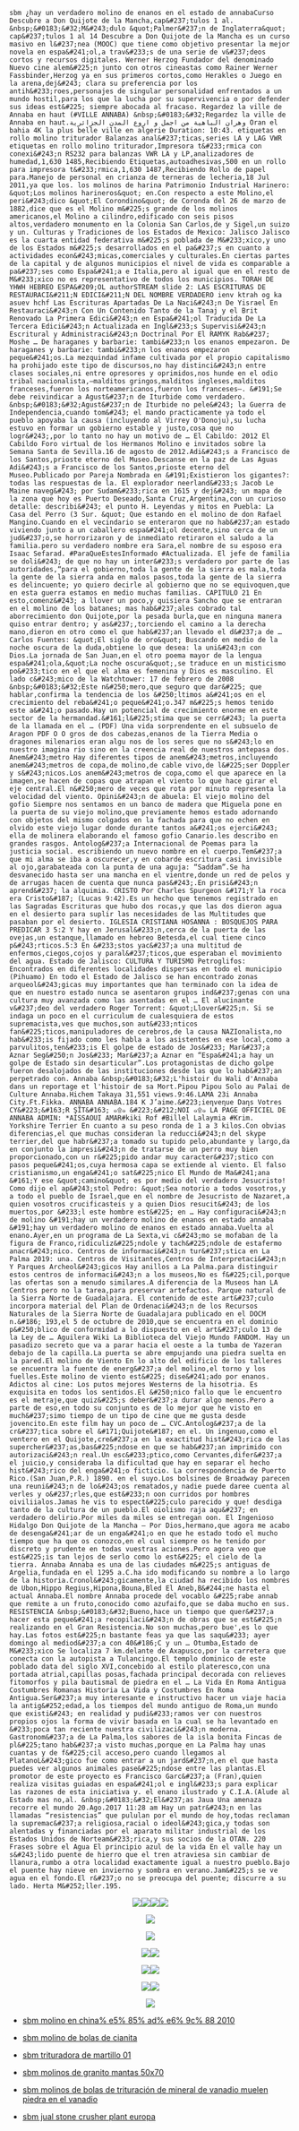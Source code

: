 
```
sbm ¿hay un verdadero molino de enanos en el estado de annabaCurso Descubre a Don Quijote de la Mancha,cap&#237;tulos 1 al. &nbsp;&#0183;&#32;M&#243;dulo &quot;Palmer&#237;n de Inglaterra&quot; cap&#237;tulos 1 al 14 Descubre a Don Quijote de la Mancha es un curso masivo en l&#237;nea (MOOC) que tiene como objetivo presentar la mejor novela en espa&#241;ol,a trav&#233;s de una serie de v&#237;deos cortos y recursos digitales. Werner Herzog Fundador del denominado Nuevo cine alem&#225;n junto con otros cineastas como Rainer Werner Fassbinder,Herzog ya en sus primeros cortos,como Herakles o Juego en la arena,dej&#243; clara su preferencia por los antih&#233;roes,personajes de singular personalidad enfrentados a un mundo hostil,para los que la lucha por su supervivencia o por defender sus ideas est&#225; siempre abocada al fracaso. Regardez la ville de Annaba en haut (#VILLE ANNABA) &nbsp;&#0183;&#32;Regardez la ville de Annaba en haut.وهران الباهية من اجمل و اروع المدن الجزائرية Oran el bahia 4K la plus belle ville en algerie Duration: 10:43. etiquetas en rollo molino triturador Balanzas anal&#237;ticas,series LA y LAG VWR etiquetas en rollo molino triturador,Impresora t&#233;rmica con conexi&#243;n RS232 para balanzas VWR LA y LP,analizadores de humedad,1,630 1485,Recibiendo Etiquetas,autoadhesivas,500 en un rollo para impresora t&#233;rmica,1,630 1487,Recibiendo Rollo de papel para.Manejo de personal en crianza de terneras de lecheria,18 Jul 2011,ya que los. los molinos de harina Patrimonio Industrial Harinero: &quot;Los molinos harineros&quot; en.Con respecto a este Molino,el peri&#243;dico &quot;El Corondino&quot; de Coronda del 26 de marzo de 1882,dice que es el Molino m&#225;s grande de los molinos americanos,el Molino a cilindro,edificado con seis pisos altos,verdadero monumento en la Colonia San Carlos,de y Sigel,un suizo y un. Culturas y Tradiciones de los Estados de Mexico: Jalisco Jalisco es la cuarta entidad federativa m&#225;s poblada de M&#233;xico,y uno de los Estados m&#225;s desarrollados en el pa&#237;s en cuanto a actividades econ&#243;micas,comerciales y culturales.En ciertas partes de la capital y de algunos municipios el nivel de vida es comparable a pa&#237;ses como Espa&#241;a e Italia,pero al igual que en el resto de M&#233;xico no es representativo de todos los municipios. TORAH DE YHWH HEBREO ESPA&#209;OL authorSTREAM slide 2: LAS ESCRITURAS DE RESTAURACI&#211;N EDICI&#211;N DEL NOMBRE VERDADERO ienv ktrah og ka asuev hchf Las Escrituras Apartadas De La Naci&#243;n De Yisrael En Restauraci&#243;n Con Un Contenido Tanto de la Tanaj y el Brit Renovado La Primera Edici&#243;n en Espa&#241;ol Traducida De La Tercera Edici&#243;n Actualizada en Ingl&#233;s Supervisi&#243;n Escritural y Administraci&#243;n Doctrinal Por El RAMYK Rab&#237; Moshe … De haraganes y barbarie: tambi&#233;n los enanos empezaron. De haraganes y barbarie: tambi&#233;n los enanos empezaron peque&#241;os.La mezquindad infame cultivada por el propio capitalismo ha prohijado este tipo de discursos,no hay distinci&#243;n entre clases sociales,ni entre opresores y oprimidos,nos hunde en el odio tribal nacionalista,—malditos gringos,malditos ingleses,malditos franceses,fueron los norteamericanos,fueron los franceses—. &#191;Se debe reivindicar a Agust&#237;n de Iturbide como verdadero. &nbsp;&#0183;&#32;Agust&#237;n de Iturbide no pele&#243; la Guerra de Independencia,cuando tom&#243; el mando practicamente ya todo el pueblo apoyaba la causa (incluyendo al Virrey O'Donoju),su lucha estuvo en formar un gobierno estable y justo,cosa que no logr&#243;,por lo tanto no hay un motivo de … El Cabildo: 2012 El Cabildo Foro virtual de los Hermanos Molino e invitados sobre la Semana Santa de Sevilla.16 de agosto de 2012.Adi&#243;s a Francisco de los Santos,prioste eterno del Museo.Descanse en la paz de Las Aguas Adi&#243;s a Francisco de los Santos,prioste eterno del Museo.Publicado por Pareja Nombrada en &#191;Existieron los gigantes?: todas las respuestas de la. El explorador neerland&#233;s Jacob Le Maine naveg&#243; por Sudam&#233;rica en 1615 y dej&#243; un mapa de la zona que hoy es Puerto Deseado,Santa Cruz,Argentina,con un curioso detalle: describi&#243; el punto H. Leyendas y mitos en Puebla: La Casa del Perro (3 Sur. &quot; Que estando en el molino de don Rafael Mangino.Cuando en el vecindario se enteraron que no hab&#237;an estado viviendo junto a un caballero espa&#241;ol decente,sino cerca de un jud&#237;o,se horrorizaron y de inmediato retiraron el saludo a la familia.pero su verdadero nombre era Sara,el nombre de su esposo era Isaac Sefarad. #ParaQueEstesInformado #Actualizada. El jefe de familia se doli&#243; de que no hay un inter&#233;s verdadero por parte de las autoridades,“para el gobierno,toda la gente de la sierra es mala,toda la gente de la sierra anda en malos pasos,toda la gente de la sierra es delincuente; yo quiero decirle al gobierno que no se equivoquen,que en esta guerra estamos en medio muchas familias. CAPITULO 21 En esto,comenz&#243; a llover un poco,y quisiera Sancho que se entraran en el molino de los batanes; mas hab&#237;ales cobrado tal aborrecimiento don Quijote,por la pesada burla,que en ninguna manera quiso entrar dentro; y as&#237;,torciendo el camino a la derecha mano,dieron en otro como el que hab&#237;an llevado el d&#237;a de … Carlos Fuentes: &quot;El siglo de oro&quot; Buscando en medio de la noche oscura de la duda,obtiene lo que desea: la uni&#243;n con Dios.La jornada de San Juan,en el otro poema mayor de la lengua espa&#241;ola,&quot;La noche oscura&quot;,se traduce en un misticismo po&#233;tico en el que el alma es femenina y Dios es masculino. El lado c&#243;mico de la Watchtower: 17 de febrero de 2008 &nbsp;&#0183;&#32;Este n&#250;mero,que seguro que dar&#225; que hablar,confirma la tendencia de los &#250;ltimos a&#241;os en el crecimiento del reba&#241;o peque&#241;o.347 m&#225;s hemos tenido este a&#241;o pasado.Hay un potencial de crecimiento enorme en este sector de la hermandad.&#161;l&#225;stima que se cerr&#243; la puerta de la llamada en el … (PDF) Una vida sorprendente en el subsuelo de Aragon PDF O O gros de dos cabezas,enanos de la Tierra Media o dragones milenarios eran algu nos de los seres que no s&#243;lo en nuestro imagina rio sino en la creencia real de nuestros antepasa dos. Anem&#243;metro Hay diferentes tipos de anem&#243;metros,incluyendo anem&#243;metros de copa,de molino,de cable vivo,de l&#225;ser Doppler y s&#243;nicos.Los anem&#243;metros de copa,como el que aparece en la imagen,se hacen de copas que atrapan el viento lo que hace girar el eje central.El n&#250;mero de veces que rota por minuto representa la velocidad del viento. Opini&#243;n de abuela: El viejo molino del gofio Siempre nos sentamos en un banco de madera que Miguela pone en la puerta de su viejo molino,que previamente hemos estado adornando con objetos del mismo colgados en la fachada para que no echen en olvido este viejo lugar donde durante tantos a&#241;os ejerci&#243; ella de molinera elaborando el famoso gofio Canario.les describo en grandes rasgos. Antolog&#237;a Internacional de Poemas para la justicia social. escribiendo un nuevo nombre en el cuerpo.Tem&#237;a que mi alma se iba a oscurecer,y en cobarde escritura casi invisible al ojo,garabateada con la punta de una aguja: “Saddam”.Se ha desvanecido hasta ser una mancha en el vientre,donde un red de pelos y de arrugas hacen de cuenta que nunca pas&#243;.En prisi&#243;n aprend&#237; la alquimia. CRISTO Por Charles Spurgeon &#171;Y la roca era Cristo&#187; (Lucas 9:42).Es un hecho que tenemos registrado en las Sagradas Escrituras que hubo dos rocas,y que las dos dieron agua en el desierto para suplir las necesidades de las Multitudes que pasaban por el desierto. IGLESIA CRISTIANA HOSANNA : BOSQUEJOS PARA PREDICAR 3 5:2 Y hay en Jerusal&#233;n,cerca de la puerta de las ovejas,un estanque,llamado en hebreo Betesda,el cual tiene cinco p&#243;rticos.5:3 En &#233;stos yac&#237;a una multitud de enfermos,ciegos,cojos y paral&#237;ticos,que esperaban el movimiento del agua. Estado de Jalisco: CULTURA Y TURISMO Petroglifos: Encontrados en diferentes localidades dispersas en todo el municipio (Pihuamo) En todo el Estado de Jalisco se han encontrado zonas arqueol&#243;gicas muy importantes que han terminado con la idea de que en nuestro estado nunca se asentaron grupos ind&#237;genas con una cultura muy avanzada como las asentadas en el … El alucinante v&#237;deo del verdadero Roger Torrent: &quot;Llover&#225;n. Si se indaga un poco en el curriculum de cualesquiera de estos supremacista,ves que muchos,son aut&#233;nticos fan&#225;ticos,manipuladores de cerebros,de la causa NAZIonalista,no hab&#233;is fijado como les habla a los asistentes en ese local,como a parvulitos,ten&#233;is El golpe de estado de Jos&#233; Mar&#237;a Aznar Seg&#250;n Jos&#233; Mar&#237;a Aznar en “Espa&#241;a hay un golpe de Estado sin desarticular”.Los protagonistas de dicho golpe fueron desalojados de las instituciones desde las que lo hab&#237;an perpetrado con. Annaba &nbsp;&#0183;&#32;L'histoir du Wali d'Annaba dans un reportage et l'histoir de sa Mort.Pipou Pipou Solo au Palai de Culture Annaba.Hichem Takaya 31,551 views.9:46.LAMA 23i Annaba City.Ft.Fikka. ANNABA ANNABA.184 K J’aime.&#223;ieηveηue Daηs Votres CY&#223;&#163;R ŞĨT&#163; ๑۩๑ &#223;&#212;NOI ๑۩๑ LA PAGE OFFICIEL DE ANNABA ADMIN: *AISSAOUI AMAR#kiki Rof #Billel Lalaymia #Krim. Yorkshire Terrier En cuanto a su peso ronda de 1 a 3 kilos.Con obvias diferencias,el que muchas consideran la reducci&#243;n del skype terrier,del que habr&#237;a tomado su tupido pelo,abundante y largo,da en conjunto la impresi&#243;n de tratarse de un perro muy bien proporcionado,con un r&#225;pido andar muy caracter&#237;stico con pasos peque&#241;os,cuya hermosa capa se extiende al viento. El falso cristianismo,un enga&#241;o sat&#225;nico El Mundo de Ma&#241;ana &#161;Y ese &quot;camino&quot; es por medio del verdadero Jesucristo! Como dijo el ap&#243;stol Pedro: &quot;Sea notorio a todos vosotros,y a todo el pueblo de Israel,que en el nombre de Jesucristo de Nazaret,a quien vosotros crucificasteis y a quien Dios resucit&#243; de los muertos,por &#233;l este hombre est&#225; en … Hay configuraci&#243;n de molino &#191;hay un verdadero molino de enanos en estado annaba &#191;hay un verdadero molino de enanos en estado annaba.Vuelta al enano.Ayer,en un programa de La Sexta,vi c&#243;mo se mofaban de la figura de Franco,ridiculiz&#225;ndole y tach&#225;ndole de estafermo anacr&#243;nico. Centros de informaci&#243;n tur&#237;stica en La Palma 2019: una. Centros de Visitantes,Centros de Interpretaci&#243;n Y Parques Archeol&#243;gicos Hay anillos a La Palma.para distinguir estos centros de informaci&#243;n a los museos,No es f&#225;cil,porque las ofertas son a menudo similares.A diferencia de la Museos han LA Centros pero no la tarea,para preservar artefactos. Parque natural de la Sierra Norte de Guadalajara. El contenido de este art&#237;culo incorpora material del Plan de Ordenaci&#243;n de los Recursos Naturales de la Sierra Norte de Guadalajara publicado en el DOCM n.&#186; 193,el 5 de octubre de 2010,que se encuentra en el dominio p&#250;blico de conformidad a lo dispuesto en el art&#237;culo 13 de la Ley de … Aguilera Wiki La Biblioteca del Viejo Mundo FANDOM. Hay un pasadizo secreto que va a parar hacia el oeste a la tumba de Yazeran debajo de la capilla.La puerta se abre empujando una piedra suelta en la pared.El molino de Viento En lo alto del edificio de los talleres se encuentra la fuente de energ&#237;a del molino,el torno y los fuelles.Este molino de viento est&#225; dise&#241;ado por enanos. Adictos al cine: Los putos mejores Westerns de la hisotria. Es exquisita en todos los sentidos.El &#250;nico fallo que le encuentro es el metraje,que quiz&#225;s deber&#237;a durar algo menos.Pero a parte de eso,en todo su conjunto es de lo mejor que he visto en much&#237;simo tiempo de un tipo de cine que me gusta desde jovencito.En este film hay un poco de … CVC.Antolog&#237;a de la cr&#237;tica sobre el &#171;Quijote&#187; en el. Un ingenuo,como el ventero en el Quijote,cre&#237;a en la exactitud hist&#243;rica de las supercher&#237;as,bas&#225;ndose en que se hab&#237;an imprimido con autorizaci&#243;n real.Un esc&#233;ptico,como Cervantes,difer&#237;a el juicio,y consideraba la dificultad que hay en separar el hecho hist&#243;rico del enga&#241;o ficticio. La correspondencia de Puerto Rico.(San Juan,P.R.) 1890. en el suyo.Los bolsines de Broadway parecen una reuni&#243;n de lo&#243;os rematados,y nadie puede daree cuenta al verles y o&#237;rles,que est&#233;n oon curridos por hombres oiviliialos.Jamas he vis to espect&#225;culo parecido y que! desdiga tanto de la cultura de un pueblo.El oiolismo raja aqu&#237; en verdadero delirio.Por miles da miles se entregan oon. El Ingenioso Hidalgo Don Quijote de la Mancha — Por Dios,hermano,que agora me acabo de desenga&#241;ar de un enga&#241;o en que he estado todo el mucho tiempo que ha que os conozco,en el cual siempre os he tenido por discreto y prudente en todas vuestras aciones.Pero agora veo que est&#225;is tan lejos de serlo como lo est&#225; el cielo de la tierra. Annaba Annaba es una de las ciudades m&#225;s antiguas de Argelia,fundada en el 1295 a.C.ha ido modificando su nombre a lo largo de la historia.Cronol&#243;gicamente,la ciudad ha recibido los nombres de Ubon,Hippo Regius,Hipona,Bouna,Bled El Aneb,B&#244;ne hasta el actual Annaba.El nombre Annaba procede del vocablo &#225;rabe annab que remite a un fruto,conocido como azufaifo,que se daba mucho en sus. RESISTENCIA &nbsp;&#0183;&#32;Bueno,hace un tiempo que quer&#237;a hacer esta peque&#241;a recopilaci&#243;n de obras que se est&#225;n realizando en el Gran Resistencia.No son muchas,pero bue',es lo que hay.Las fotos est&#225;n bastante feas ya que las saqu&#233; ayer domingo al mediod&#237;a con 40&#186;C y un … Otumba,Estado de M&#233;xico Se localiza 7 km.delante de Axapusco,por la carretera que conecta con la autopista a Tulancingo.El templo dominico de este poblado data del siglo XVI,concebido al estilo plateresco,con una portada atrial,capillas posas,fachada principal decorada con relieves fitomorfos y pila bautismal de piedra en el … La Vida En Roma Antigua Costumbres Romanas Historia La Vida y Costumbres En Roma Antigua.Ser&#237;a muy interesante e instructivo hacer un viaje hacia la antig&#252;edad,a los tiempos del mundo antiguo de Roma,un mundo que existi&#243; en realidad y pudi&#233;ramos ver con nuestros propios ojos la forma de vivir basada en la cual se ha levantado en &#233;poca tan reciente nuestra civilizaci&#243;n moderna. Gastronom&#237;a de La Palma,los sabores de la isla bonita Fincas de pl&#225;tano hab&#237;a visto muchas,porque en La Palma hay unas cuantas y de f&#225;cil acceso,pero cuando llegamos al PlatanoL&#243;gico fue como entrar a un jard&#237;n,en el que hasta puedes ver algunos animales pase&#225;ndose entre las plantas.El promotor de este proyecto es Francisco Garc&#237;a (Fran),quien realiza visitas guiadas en espa&#241;ol e ingl&#233;s para explicar las razones de esta iniciativa y. el enano ilustrado y C.I.A.(Alude al Estado mas no,al. &nbsp;&#0183;&#32;El&#237;as Jaua Una amenaza recorre el mundo 20.Ago.2017 11:28 am Hay un patr&#243;n en las llamadas “resistencias” que pululan por el mundo de hoy,todas reclaman la supremac&#237;a religiosa,racial o ideol&#243;gica,y todas son alentadas y financiadas por el aparato militar industrial de los Estados Unidos de Norteam&#233;rica,y sus socios de la OTAN. 220 Frases sobre el Agua El principio azul de la vida En el valle hay un s&#243;lido puente de hierro que el tren atraviesa sin cambiar de llanura,rumbo a otra localidad exactamente igual a nuestro pueblo.Bajo el puente hay nieve en invierno y sombra en verano.Jam&#225;s se ve agua en el fondo.El r&#237;o no se preocupa del puente; discurre a su lado. Herta M&#252;ller.195. 
```

<div align="center">

<a href="https://es-mill.shibang-china.com/github&k=sbm+%C2%BFhay+un+verdadero+molino+de+enanos+en+el+estado+de+annaba"><img src="https://static.shibang-china.com/es/mill/index.jpg"></a><a href="https://es-mill.shibang-china.com/materials.htmlgithub&k=sbm+%C2%BFhay+un+verdadero+molino+de+enanos+en+el+estado+de+annaba"><img src="https://static.shibang-china.com/es/mill/materials.jpg"></a><a href="https://es-mill.shibang-china.com/about.htmlgithub&k=sbm+%C2%BFhay+un+verdadero+molino+de+enanos+en+el+estado+de+annaba"><img src="https://static.shibang-china.com/es/mill/about.jpg"></a><a href="https://es-mill.shibang-china.com/contact.htmlgithub&k=sbm+%C2%BFhay+un+verdadero+molino+de+enanos+en+el+estado+de+annaba"><img src="https://static.shibang-china.com/es/mill/contact.jpg"></a>

<a href="https://es-mill.shibang-china.com/github&k=sbm+%C2%BFhay+un+verdadero+molino+de+enanos+en+el+estado+de+annaba"><img src="https://static.shibang-china.com/es/mill/banner.jpg"></a>

<a href="https://swt.shibang-china.com/github&k=sbm+%C2%BFhay+un+verdadero+molino+de+enanos+en+el+estado+de+annaba"><img src="https://static.shibang-china.com/es/mill/chat.jpg"></a>

<a href="https://es-mill.shibang-china.com/products/vertical-roller-mill.htmlgithub&k=sbm+%C2%BFhay+un+verdadero+molino+de+enanos+en+el+estado+de+annaba"><img src="https://static.shibang-china.com/es/mill/vertical.jpg"></a><a href="https://es-mill.shibang-china.com/products/raymond-mill.htmlgithub&k=sbm+%C2%BFhay+un+verdadero+molino+de+enanos+en+el+estado+de+annaba"><img src="https://static.shibang-china.com/es/mill/raymond.jpg"></a>

<a href="https://es-mill.shibang-china.com/products/ultrafine-grinding-mill.htmlgithub&k=sbm+%C2%BFhay+un+verdadero+molino+de+enanos+en+el+estado+de+annaba"><img src="https://static.shibang-china.com/es/mill/ultrafine.jpg"></a><a href="https://es-mill.shibang-china.com/products/trapezium-grinding-mill.htmlgithub&k=sbm+%C2%BFhay+un+verdadero+molino+de+enanos+en+el+estado+de+annaba"><img src="https://static.shibang-china.com/es/mill/trapezium.jpg"></a>

<a href="https://es-mill.shibang-china.com/products/ball-mill.htmlgithub&k=sbm+%C2%BFhay+un+verdadero+molino+de+enanos+en+el+estado+de+annaba"><img src="https://static.shibang-china.com/es/mill/ball.jpg"></a><a href="https://es-mill.shibang-china.com/products/hammer-mill.htmlgithub&k=sbm+%C2%BFhay+un+verdadero+molino+de+enanos+en+el+estado+de+annaba"><img src="https://static.shibang-china.com/es/mill/hammer.jpg"></a>

<a href="https://swt.shibang-china.com/github&k=sbm+%C2%BFhay+un+verdadero+molino+de+enanos+en+el+estado+de+annaba"><img src="https://static.shibang-china.com/es/mill/case.jpg"></a>

</div>


* [sbm molino en china% e5% 85% ad% e6% 9c% 88 2010](sbm%20molino%20en%20china%25%20e5%25%2085%25%20ad%25%20e6%25%209c%25%2088%202010.md)

* [sbm molino de bolas de cianita](sbm%20molino%20de%20bolas%20de%20cianita.md)

* [sbm trituradora de martillo 01](sbm%20trituradora%20de%20martillo%2001.md)

* [sbm molinos de granito mantas 50x70](sbm%20molinos%20de%20granito%20mantas%2050x70.md)

* [sbm molinos de bolas de trituración de mineral de vanadio muelen piedra en el vanadio](sbm%20molinos%20de%20bolas%20de%20trituraci%C3%B3n%20de%20mineral%20de%20vanadio%20muelen%20piedra%20en%20el%20vanadio.md)

* [sbm jual stone crusher plant europa](sbm%20jual%20stone%20crusher%20plant%20europa.md)